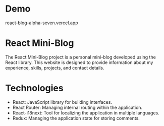 
# Demo 
react-blog-alpha-seven.vercel.app
# React Mini-Blog
The React Mini-Blog project is a personal mini-blog developed using the React library. This website is designed to provide information about my experience, skills, projects, and contact details.

# Technologies

- React: JavaScript library for building interfaces.
- React Router: Managing internal routing within the application.
- React-i18next: Tool for localizing the application in multiple languages.
- Redux: Managing the application state for storing comments.

